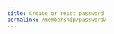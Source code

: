 ```yaml
---
title: Create or reset password
permalink: /membership/password/
---
```


<script
  src="https://widgets.swissclubtoronto.ca/feeds/Login/ReAssocScript.ashx?appid=2251&clientid=1568"
  type="text/javascript">
</script>
